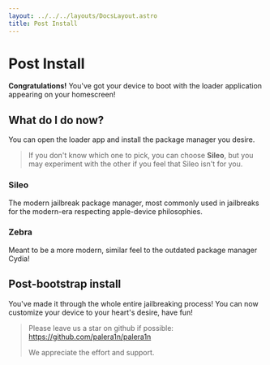 ```yaml
---
layout: ../../../layouts/DocsLayout.astro
title: Post Install
---
```


# Post Install
**Congratulations!** You've got your device to boot with the loader application appearing on your homescreen!

## What do I do now?
You can open the loader app and install the package manager you desire.

> If you don't know which one to pick, you can choose **Sileo**, but you may experiment with the other if you feel that Sileo isn't for you.

### Sileo
The modern jailbreak package manager, most commonly used in jailbreaks for the modern-era respecting apple-device philosophies.

### Zebra
Meant to be a more modern, similar feel to the outdated package manager Cydia! 

## Post-bootstrap install
You've made it through the whole entire jailbreaking process! You can now customize your device to your heart's desire, have fun!

> Please leave us a star on github if possible: https://github.com/palera1n/palera1n
> 
> We appreciate the effort and support.
